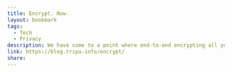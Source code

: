 ```yaml
---
title: Encrypt. Now.
layout: bookmark
tags:
  - Tech
  - Privacy
description: We have come to a point where end-to-end encrypting all your private data and private communications
link: https://blog.tripu.info/encrypt/
share:
---
```


